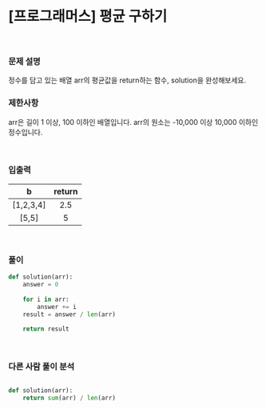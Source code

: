 # [프로그래머스] 평균 구하기

</br>

### 문제 설명
정수를 담고 있는 배열 arr의 평균값을 return하는 함수, solution을 완성해보세요.

### 제한사항
arr은 길이 1 이상, 100 이하인 배열입니다.
arr의 원소는 -10,000 이상 10,000 이하인 정수입니다.

</br>

### 입출력 
| b | return |
|:---:|:---:|
| [1,2,3,4] | 2.5 |  
| [5,5] | 5 | 

<br>


### 풀이

```python
def solution(arr):
    answer = 0
    
    for i in arr:
        answer += i
    result = answer / len(arr)
    
    return result
```

</br>

### 다른 사람 풀이 분석

```python

def solution(arr):
    return sum(arr) / len(arr)

```


